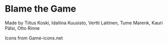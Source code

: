 # Blame the Game
Made by Tiitus Koski, Idaliina Kuusisto, Vertti Laitinen, Tume Marenk, Kauri Pälsi, Otto Rinne

Icons from Game-icons.net
